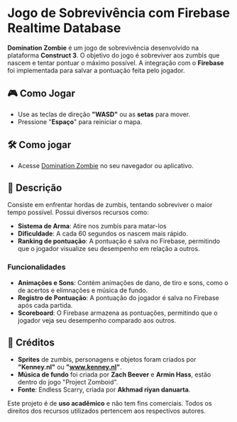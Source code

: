 # Jogo de Sobrevivência com Firebase Realtime Database

**Domination Zombie** é um jogo de sobrevivência desenvolvido na plataforma **Construct 3**. O objetivo do jogo é sobreviver aos zumbis que nascem e tentar pontuar o máximo possível. A integração com o **Firebase** foi implementada para salvar a pontuação feita pelo jogador.

## 🎮 Como Jogar

- Use as teclas de direção **"WASD"** ou as **setas** para mover.
- Pressione "**Espaço**" para reiniciar o mapa.

## 🛠️ Como jogar

   - Acesse [Domination Zombie](https://www.construct.net/en/free-online-games/domzombie-74961/play) no seu navegador ou aplicativo.
     
## 📜 Descrição

Consiste em enfrentar hordas de zumbis, tentando sobreviver o maior tempo possível. Possui diversos recursos como:

- **Sistema de Arma**: Atire nos zumbis para matar-los
- **Dificuldade**: A cada 60 segundos os nascem mais rápido.
- **Ranking de pontuação**: A pontuação é salva no Firebase, permitindo que o jogador visualize seu desempenho em relação a outros.

### Funcionalidades

- **Animações e Sons**: Contém animações de dano, de tiro e sons, como o de acertos e elimnações e música de fundo.
- **Registro de Pontuação**: A pontuação do jogador é salva no Firebase após cada partida.
- **Scoreboard**: O Firebase armazena as pontuações, permitindo que o jogador veja seu desempenho comparado aos outros.

## 🎨 Créditos

- **Sprites** de zumbis, personagens e objetos foram criados por **"Kenney.nl"** ou **"www.kenney.nl"**.
- **Música de fundo** foi criada por **Zach Beever** e **Armin Hass**, estão dentro do jogo "Project Zomboid".
- **Fonte**: Endless Scarry, criada por **Akhmad riyan danuarta**.

Este projeto é de **uso acadêmico** e não tem fins comerciais. Todos os direitos dos recursos utilizados pertencem aos respectivos autores.

